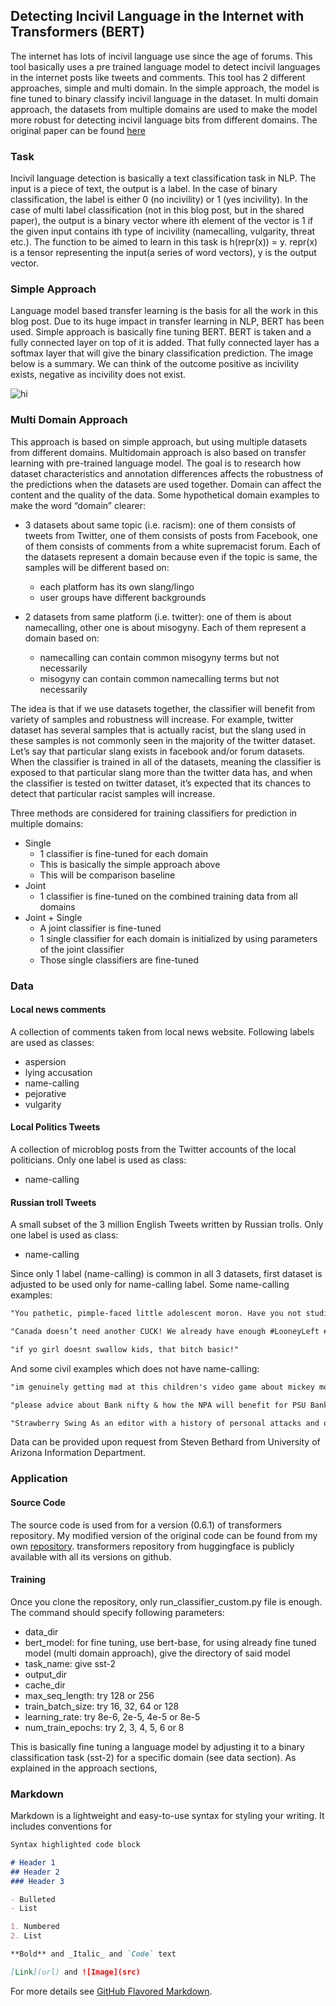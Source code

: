 ## Detecting Incivil Language in the Internet with Transformers (BERT)

The internet has lots of incivil language use since the age of forums. This tool basically uses a pre trained language model to detect incivil languages in the internet posts like tweets and comments. This tool has 2 different approaches, simple and multi domain. In the simple approach, the model is fine tuned to binary classify incivil language in the dataset. In multi domain approach, the datasets from multiple domains are used to make the model more robust for detecting incivil language bits from different domains. The original paper can be found [here](https://www.aclweb.org/anthology/2020.alw-1.4/)

### Task

Incivil language detection is basically a text classification task in NLP. The input is a piece of text, the output is a label. In the case of binary classification, the label is either 0 (no incivility) or 1 (yes incivility). In the case of multi label classification (not in this blog post, but in the shared paper), the output is a binary vector where ith element of the vector is 1 if the given input contains ith type of incivility (namecalling, vulgarity, threat etc.). The function to be aimed to learn in this task is h(repr(x)) = y. repr(x) is a tensor representing the input(a series of word vectors), y is the output vector. 

### Simple Approach

Language model based transfer learning is the basis for all the work in this blog post. Due to its huge impact in transfer learning in NLP, BERT has been used. Simple approach is basically fine tuning BERT. BERT is taken and a fully connected layer on top of it is added. That fully connected layer has a softmax layer that will give the binary classification prediction. The image below is a summary. We can think of the outcome positive as incivility exists, negative as incivility does not exist. 

<img src="“image.jpg”" alt="hi" class="inline"/>

### Multi Domain Approach

This approach is based on simple approach, but using multiple datasets from different domains. Multidomain approach is also based on transfer learning with pre-trained language model. The goal is to research how dataset characteristics and annotation differences affects the robustness of the predictions when the datasets are used together. Domain can affect the content and the quality of the data. Some hypothetical domain examples to make the word “domain” clearer:

- 3 datasets about same topic (i.e. racism): one of them consists of tweets from Twitter, one of them consists of posts from Facebook, one of them consists of comments from a white supremacist forum. Each of the datasets represent a domain because even if the topic is same, the samples will be different based on:
  - each platform has its own slang/lingo
  - user groups have different backgrounds

- 2 datasets from same platform (i.e. twitter): one of them is about namecalling, other one is about misogyny. Each of them represent a domain based on:
  - namecalling can contain common misogyny terms but not necessarily
  - misogyny can contain common namecalling terms but not necessarily

The idea is that if we use datasets together, the classifier will benefit from variety of samples and robustness will increase. For example, twitter dataset has several samples that is actually racist, but the slang used in these samples is not commonly seen in the majority of the twitter dataset. Let’s say that particular slang exists in facebook and/or forum datasets. When the classifier is trained in all of the datasets, meaning the classifier is exposed to that particular slang more than the twitter data has, and when the classifier is tested on twitter dataset, it’s expected that its chances to detect that particular racist samples will increase.

Three methods are considered for training classifiers for prediction in multiple domains:
- Single
  - 1 classifier is fine-tuned for each domain
  - This is basically the simple approach above
  - This will be comparison baseline
- Joint
  - 1 classifier is fine-tuned on the combined training data from all domains
- Joint + Single
  - A joint classifier is fine-tuned
  - 1 single classifier for each domain is initialized by using parameters of the joint classifier
  - Those single classifiers are fine-tuned

### Data

#### Local news comments
A collection of comments taken from local news website. Following labels are used as classes:
- aspersion
- lying accusation
- name-calling
- pejorative
- vulgarity

#### Local Politics Tweets
A collection of microblog posts from the Twitter accounts of the local politicians. Only one label is used as class:
- name-calling

#### Russian troll Tweets
A small subset of the 3 million English Tweets written by Russian trolls. Only one label is used as class:
- name-calling

Since only 1 label (name-calling) is common in all 3 datasets, first dataset is adjusted to be used only for name-calling label. Some name-calling examples:

```markdown
"You pathetic, pimple-faced little adolescent moron. Have you not studied sarcasm yet? \n\nLet me guess...you are a product of home schooling, right?"

"Canada doesn’t need another CUCK! We already have enough #LooneyLeft #Liberals f**king up our great country! #Qproofs #TrudeauMustGo"

"if yo girl doesnt swallow kids, that bitch basic!"
```

And some civil examples which does not have name-calling:

```markdown
"im genuinely getting mad at this children's video game about mickey mouse and darkness and big keys"

"please advice about Bank nifty & how the NPA will benefit for PSU Banks ?"

"Strawberry Swing As an editor with a history of personal attacks and of creating attack pages, I disagree that it wasn't appropriate."
```
Data can be provided upon request from Steven Bethard from University of Arizona Information Department.

### Application

#### Source Code
The source code is used from for a version (0.6.1) of transformers repository. My modified version of the original code can be found from my own [repository](https://github.com/kbulutozler/BERT-multilabel-classification). transformers repository from huggingface is publicly available with all its versions on github.

#### Training
Once you clone the repository, only run_classifier_custom.py file is enough. The command should specify following parameters:
- data_dir
- bert_model: for fine tuning, use bert-base, for using already fine tuned model (multi domain approach), give the directory of said model
- task_name: give sst-2
- output_dir
- cache_dir
- max_seq_length: try 128 or 256
- train_batch_size: try 16, 32, 64 or 128
- learning_rate: try 8e-6, 2e-5, 4e-5 or 8e-5
- num_train_epochs: try 2, 3, 4, 5, 6 or 8

This is basically fine tuning a language model by adjusting it to a binary classification task (sst-2) for a specific domain (see data section). As explained in the approach sections, 

### Markdown

Markdown is a lightweight and easy-to-use syntax for styling your writing. It includes conventions for

```markdown
Syntax highlighted code block

# Header 1
## Header 2
### Header 3

- Bulleted
- List

1. Numbered
2. List

**Bold** and _Italic_ and `Code` text

[Link](url) and ![Image](src)
```

For more details see [GitHub Flavored Markdown](https://guides.github.com/features/mastering-markdown/).

